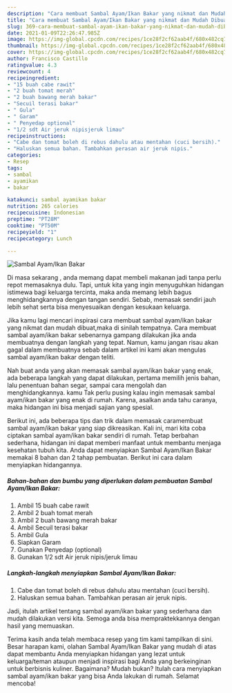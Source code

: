 ```yaml
---
description: "Cara membuat Sambal Ayam/Ikan Bakar yang nikmat dan Mudah Dibuat"
title: "Cara membuat Sambal Ayam/Ikan Bakar yang nikmat dan Mudah Dibuat"
slug: 369-cara-membuat-sambal-ayam-ikan-bakar-yang-nikmat-dan-mudah-dibuat
date: 2021-01-09T22:26:47.985Z
image: https://img-global.cpcdn.com/recipes/1ce28f2cf62aab4f/680x482cq70/sambal-ayamikan-bakar-foto-resep-utama.jpg
thumbnail: https://img-global.cpcdn.com/recipes/1ce28f2cf62aab4f/680x482cq70/sambal-ayamikan-bakar-foto-resep-utama.jpg
cover: https://img-global.cpcdn.com/recipes/1ce28f2cf62aab4f/680x482cq70/sambal-ayamikan-bakar-foto-resep-utama.jpg
author: Francisco Castillo
ratingvalue: 4.3
reviewcount: 4
recipeingredient:
- "15 buah cabe rawit"
- "2 buah tomat merah"
- "2 buah bawang merah bakar"
- "Secuil terasi bakar"
- " Gula"
- " Garam"
- " Penyedap optional"
- "1/2 sdt Air jeruk nipisjeruk limau"
recipeinstructions:
- "Cabe dan tomat boleh di rebus dahulu atau mentahan (cuci bersih)."
- "Haluskan semua bahan. Tambahkan perasan air jeruk nipis."
categories:
- Resep
tags:
- sambal
- ayamikan
- bakar

katakunci: sambal ayamikan bakar 
nutrition: 265 calories
recipecuisine: Indonesian
preptime: "PT28M"
cooktime: "PT50M"
recipeyield: "1"
recipecategory: Lunch

---
```



![Sambal Ayam/Ikan Bakar](https://img-global.cpcdn.com/recipes/1ce28f2cf62aab4f/680x482cq70/sambal-ayamikan-bakar-foto-resep-utama.jpg)

Di masa  sekarang , anda memang dapat membeli makanan jadi tanpa perlu repot memasaknya dulu. Tapi, untuk kita yang ingin menyuguhkan hidangan istimewa bagi keluarga tercinta, maka anda memang lebih bagus menghidangkannya dengan tangan sendiri. Sebab, memasak sendiri jauh lebih sehat serta bisa menyesuaikan dengan kesukaan keluarga.

Jika kamu lagi mencari inspirasi cara membuat sambal ayam/ikan bakar yang nikmat dan mudah dibuat,maka di sinilah tempatnya. Cara membuat sambal ayam/ikan bakar  sebenarnya gampang dilakukan jika anda membuatnya dengan langkah yang tepat. Namun, kamu jangan risau akan gagal dalam membuatnya 
sebab dalam artikel ini kami akan mengulas sambal ayam/ikan bakar dengan teliti.  



Nah buat anda yang akan memasak sambal ayam/ikan bakar yang enak, ada beberapa langkah yang dapat dilakukan, pertama memilih jenis bahan, lalu penentuan bahan segar, sampai cara mengolah dan menghidangkannya. kamu Tak perlu pusing kalau ingin memasak sambal ayam/ikan bakar yang enak di rumah. Karena, asalkan anda  tahu caranya, maka hidangan ini bisa menjadi sajian yang spesial.

Berikut ini, ada beberapa tips dan trik dalam memasak caramembuat sambal ayam/ikan bakar yang siap dikreasikan. Kali ini, mari kita coba ciptakan sambal ayam/ikan bakar sendiri di rumah. Tetap berbahan sederhana, hidangan ini dapat memberi manfaat untuk membantu menjaga kesehatan tubuh kita. Anda dapat menyiapkan Sambal Ayam/Ikan Bakar memakai 8 bahan dan 2 tahap pembuatan. Berikut ini cara dalam menyiapkan hidangannya.

<!--inarticleads1-->

##### Bahan-bahan dan bumbu yang diperlukan dalam pembuatan Sambal Ayam/Ikan Bakar:

1. Ambil 15 buah cabe rawit
1. Ambil 2 buah tomat merah
1. Ambil 2 buah bawang merah bakar
1. Ambil Secuil terasi bakar
1. Ambil  Gula
1. Siapkan  Garam
1. Gunakan  Penyedap (optional)
1. Gunakan 1/2 sdt Air jeruk nipis/jeruk limau




<!--inarticleads2-->

##### Langkah-langkah menyiapkan Sambal Ayam/Ikan Bakar:

1. Cabe dan tomat boleh di rebus dahulu atau mentahan (cuci bersih).
1. Haluskan semua bahan. Tambahkan perasan air jeruk nipis.




Jadi, itulah artikel tentang  sambal ayam/ikan bakar  yang sederhana dan mudah dilakukan versi kita. Semoga anda bisa mempraktekkannya dengan hasil yang memuaskan. 

Terima kasih anda telah membaca resep yang tim kami tampilkan di sini. Besar harapan kami, olahan  Sambal Ayam/Ikan Bakar yang mudah di atas dapat membantu Anda menyiapkan hidangan yang lezat untuk keluarga/teman ataupun menjadi inspirasi bagi Anda yang berkeinginan untuk berbisnis kuliner. Bagaimana? Mudah bukan? Itulah cara menyiapkan sambal ayam/ikan bakar yang bisa Anda lakukan di rumah. Selamat mencoba!

